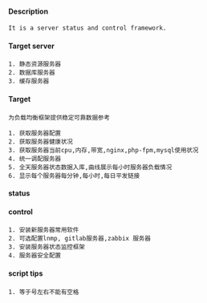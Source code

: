 #### Description
    It is a server status and control framework.

#### Target server
    1. 静态资源服务器
    2. 数据库服务器
    3. 缓存服务器

#### Target
    为负载均衡框架提供稳定可靠数据参考

    1. 获取服务器配置
    2. 获取服务器健康状况
    3. 获取服务器当前cpu,内存,带宽,nginx,php-fpm,mysql使用状况
    4. 统一调配服务器
    5. 全天服务器状态数据入库,曲线展示每小时服务器负载情况
    6. 显示每个服务器每分钟,每小时,每日平发链接

#### status

#### control
    1. 安装新服务器常用软件
    2. 可选配置lnmp, gitlab服务器,zabbix 服务器
    3. 安装服务器状态监控框架
    4. 服务器安全配置

#### script tips
    1. 等于号左右不能有空格



